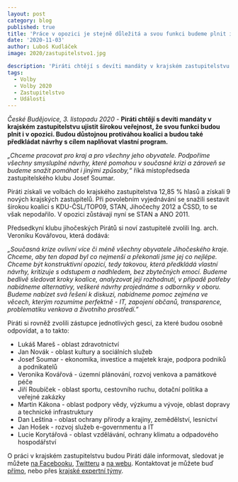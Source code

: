 ```yaml
---
layout: post
category: blog
published: true
title: 'Práce v opozici je stejně důležitá a svou funkci budeme plnit i tam, pomůžeme také v současné krizi, říkají Jihočeští Piráti'
date: '2020-11-03'
author: Luboš Kudláček
image: 2020/zastupitelstvo1.jpg

description: 'Piráti chtějí s devíti mandáty v krajském zastupitelstvu ujistit širokou veřejnost, že svou funkci budou plnit i v opozici. Budou důstojnou protiváhou koalici a budou také předkládat návrhy s cílem naplňovat vlastní program.'
tags:
  - Volby
  - Volby 2020
  - Zastupitelstvo
  - Události
---
```

*České Budějovice, 3. listopadu 2020 -* **Piráti chtějí s devíti mandáty v krajském zastupitelstvu ujistit širokou veřejnost, že svou funkci budou plnit i v opozici. 
Budou důstojnou protiváhou koalici a budou také předkládat návrhy s cílem naplňovat vlastní program.**

*„Chceme pracovat pro kraj a pro všechny jeho obyvatele. Podpoříme všechny smysluplné návrhy, které pomohou v současné krizi a 
zároveň se budeme snažit pomáhat i jinými způsoby,“* říká místopředseda zastupitelského klubu Josef Soumar.

Piráti získali ve volbách do krajského zastupitelstva 12,85 % hlasů a získali 9 nových krajských zastupitelů. Při povolebním vyjednávání 
se snažili sestavit širokou koalici s KDU-ČSL/TOP09, STAN, Jihočechy 2012 a ČSSD, to se však nepodařilo. V opozici zůstávají nyní se STAN a ANO 2011.

Předsedkyní klubu jihočeských Pirátů si noví zastupitelé zvolili Ing. arch. Veroniku Kovářovou, která dodává:

*„Současná krize ovlivní více či méně všechny obyvatele Jihočeského kraje. Chceme, aby ten dopad byl co nejmenší a 
překonali jsme jej co nejlépe. Chceme být konstruktivní opozicí, tedy takovou, která předkládá vlastní návrhy, kritizuje 
s odstupem a nadhledem, bez zbytečných emocí. Budeme bedlivě sledovat kroky koalice, analyzovat její rozhodnutí, v případě 
potřeby nabídneme alternativy, veškeré návrhy projednáme s odborníky v oboru. Budeme nabízet svá řešení k diskuzi, nabídneme pomoc 
zejména ve věcech, kterým rozumíme perfektně - IT, zapojení občanů, transparence, problematiku venkova a životního prostředí.”* 

Piráti si rovněž zvolili zástupce jednotlivých gescí, za které budou osobně odpovídat, a to takto:

  - Lukáš Mareš - oblast zdravotnictví
  - Jan Novák - oblast kultury a sociálních služeb
  - Josef Soumar - ekonomika, investice a majetek kraje, podpora podniků a podnikatelů
  - Veronika Kovářová - územní plánování, rozvoj venkova a památkové péče
  - Jiří Roubíček - oblast sportu, cestovního ruchu, dotační politika a veřejné zakázky
  - Martin Kákona - oblast podpory vědy, výzkumu a vývoje, oblast dopravy a technické infrastruktury
  - Dan Leština - oblast ochrany přírody a krajiny, zemědělství, lesnictví
  - Jan Hošek - rozvoj služeb e-governmentu a IT
  - Lucie Korytářová - oblast vzdělávání, ochrany klimatu a odpadového hospodářství 

O práci v krajském zastupitelstvu budou Piráti dále informovat, sledovat je můžete 
[na Facebooku](https://www.facebook.com/pirati.jck), 
[Twitteru](https://twitter.com/PiratiJcK) a 
[na webu](https://jihocesky.pirati.cz/). Kontaktovat je můžete buď [přímo](https://jihocesky.pirati.cz/lide/), 
nebo přes [krajské expertní týmy](https://jihocesky.pirati.cz/pripoj-se/).   


